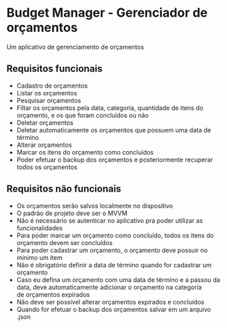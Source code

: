 # Budget Manager - Gerenciador de orçamentos

Um aplicativo de gerenciamento de orçamentos

## Requisitos funcionais

- Cadastro de orçamentos
- Listar os orçamentos
- Pesquisar orçamentos
- Filtar os orçamentos pela data, categoria, quantidade de itens do orçamento, e os que foram concluídos ou não
- Deletar orçamentos
- Deletar automaticamente os orçamentos que possuem uma data de término
- Alterar orçamentos
- Marcar os itens do orçamento como concluídos
- Poder efetuar o backup dos orçamentos e posteriormente recuperar todos os orçamentos


## Requisitos não funcionais
- Os orçamentos serão salvos localmente no dispositivo
- O padrão de projeto deve ser o MVVM
- Não é necessário se autenticar no aplicativo pra poder utilizar as funcionalidades
- Para poder marcar um orçamento como concluído, todos os itens do orçamento devem ser concluídos
- Para poder cadastrar um orçamento, o orçamento deve possuir no minimo um item
- Não é obrigatório definir a data de término quando for cadastrar um orçamento
- Caso eu defina um orçamento com uma data de término e a passou da data, deve automaticamente adicionar o orçamento na categoria<br>
de orçamentos expirados
- Não deve ser possível alterar orçamentos expirados e concluídos
- Quando for efetuar o backup dos orçamentos salvar em um arquivo .json
